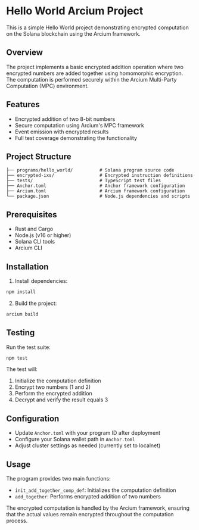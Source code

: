 # Hello World Arcium Project

This is a simple Hello World project demonstrating encrypted computation on the Solana blockchain using the Arcium framework.

## Overview

The project implements a basic encrypted addition operation where two encrypted numbers are added together using homomorphic encryption. The computation is performed securely within the Arcium Multi-Party Computation (MPC) environment.

## Features

- Encrypted addition of two 8-bit numbers
- Secure computation using Arcium's MPC framework
- Event emission with encrypted results
- Full test coverage demonstrating the functionality

## Project Structure

```
├── programs/hello_world/          # Solana program source code
├── encrypted-ixs/                 # Encrypted instruction definitions
├── tests/                         # TypeScript test files
├── Anchor.toml                    # Anchor framework configuration
├── Arcium.toml                    # Arcium framework configuration
└── package.json                   # Node.js dependencies and scripts
```

## Prerequisites

- Rust and Cargo
- Node.js (v16 or higher)
- Solana CLI tools
- Arcium CLI

## Installation

1. Install dependencies:
```bash
npm install
```

2. Build the project:
```bash
arcium build
```

## Testing

Run the test suite:
```bash
npm test
```

The test will:
1. Initialize the computation definition
2. Encrypt two numbers (1 and 2)
3. Perform the encrypted addition
4. Decrypt and verify the result equals 3

## Configuration

- Update `Anchor.toml` with your program ID after deployment
- Configure your Solana wallet path in `Anchor.toml`
- Adjust cluster settings as needed (currently set to localnet)

## Usage

The program provides two main functions:
- `init_add_together_comp_def`: Initializes the computation definition
- `add_together`: Performs encrypted addition of two numbers

The encrypted computation is handled by the Arcium framework, ensuring that the actual values remain encrypted throughout the computation process.
